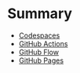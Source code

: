 # Summary

- [Codespaces](Codespaces.md)
- [GitHub Actions](GitHub_Actions.md)
- [GitHub Flow](GitHub_Flow.md)
- [GitHub Pages](GitHub_Pages.md)
